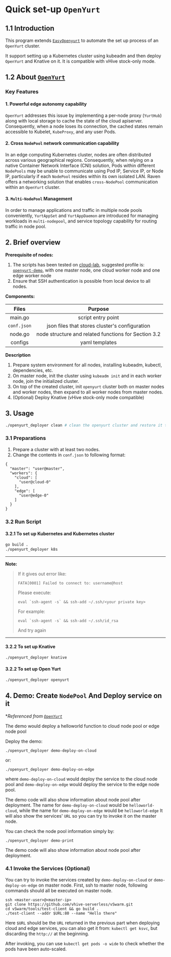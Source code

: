 # Quick set-up `OpenYurt`

## 1.1 Introduction

This program extends [`EasyOpenyurt`](https://github.com/flyinghorse0510/easy_openyurt) to automate the set up process of an `OpenYurt` cluster. 

It support setting up a Kubernetes cluster using kubeadm and then deploy `OpenYurt` and Knative on it. It is compatible with vHive stock-only mode.

## 1.2 About [`OpenYurt`](https://openyurt.io/docs/#:~:text=Furthermore%2C%20OpenYurt%20enhances%20node%20reliability,node%20heartbeats%20to%20the%20cloud.)

### Key Features

#### 1. Powerful edge autonomy capability
`OpenYurt` addresses this issue by implementing a per-node proxy (`YurtHub`) along with local storage to cache the state of the cloud apiserver. Consequently, when a node loses its connection, the cached states remain accessible to Kubelet, `KubeProxy`, and any user Pods.

#### 2. Cross `NodePool` network communication capability

In an edge computing Kubernetes cluster, nodes are often distributed across various geographical regions. Consequently, when relying on a native Container Network Interface (CNI) solution, Pods within different `NodePools` may be unable to communicate using Pod IP, Service IP, or Node IP, particularly if each `NodePool` resides within its own isolated LAN. Raven offers a networking solution that enables `cross-NodePool` communication within an `OpenYurt` cluster.

#### 3. `Multi-NodePool` Management

In order to manage applications and traffic in multiple node pools conveniently, `YurtAppSet` and `YurtAppDaemon` are introduced for managing workloads in `multi-nodepool`, and service topology capability for routing traffic in node pool.

## 2. Brief overview

**Prerequisite of nodes:**
1. The scripts has been tested on [cloud-lab](https://www.cloudlab.us/), suggested profile is: [`openyurt-demo`](https://www.cloudlab.us/p/ntu-cloud/openyurt-demo), with one master node, one cloud worker node and one edge worker node
2. Ensure that SSH authentication is possible from local device to all nodes.
 

**Components:**

|      Files      | Purpose  |
| :----------: | :---: |
| main.go | script entry point |
| `conf.json` | json files that stores cluster's configuration |
| node.go | node structure and related functions for Section 3.2 |
| configs | yaml templates |

**Description**

1. Prepare system environment for all nodes, installing kubeadm, kubectl, dependencies, etc.
2. On master node, init the cluster using `kubeadm init` and in each worker node, join the initialized cluster.
3. On top of the created cluster, init `openyurt` cluster both on master nodes and worker nodes, then expand to all worker nodes from master nodes.
4. (Optional) Deploy Knative (vHive stock-only mode compatible)

## 3. Usage

```bash
./openyurt_deployer clean # clean the openyurt cluster and restore it to initial state 
```

### 3.1 Preparations 
1. Prepare a cluster with at least two nodes.
2. Change the contents in `conf.json` to following format:
```plaintext
{
  "master": "user@master",
  "workers": {
    "cloud": [
      "user@cloud-0"
    ],
    "edge": [
      "user@edge-0"
    ]
  }
}
```

### 3.2 Run Script

#### 3.2.1 To set up Kubernetes and Kubernetes cluster
```bash
go build .
./openyurt_deployer k8s
```
---
**Note:**
> If it gives out error like: 
> ```
> FATA[0001] Failed to connect to: username@host
> ```
> Please execute:
> ```
> eval `ssh-agent -s` && ssh-add ~/.ssh/<your private key>
> ```
> For example:
> ```
> eval `ssh-agent -s` && ssh-add ~/.ssh/id_rsa
> ```
> And try again

---

#### 3.2.2 To set up Knative 
```bash
./openyurt_deployer knative
```

#### 3.2.2 To set up Open Yurt 
```bash
./openyurt_deployer openyurt
```

## 4. Demo: Create `NodePool` And Deploy service on it
**Referenced from [`OpenYurt`](https://openyurt.io/docs/user-manuals/workload/node-pool-management)*

The demo would deploy a helloworld function to cloud node pool or edge node pool

Deploy the demo:
```
./openyurt_deployer demo-deploy-on-cloud
```
or:
```
./openyurt_deployer demo-deploy-on-edge
```
where `demo-deploy-on-cloud` would deploy the service to the cloud node pool and `demo-deploy-on-edge` would deploy the service to the edge node pool.

The demo code will also show information about node pool after deployment.
The name for `demo-deploy-on-cloud` would be `helloworld-cloud`, while the name for `demo-deploy-on-edge` would be `helloworld-edge`
It will also show the services' `URL` so you can try to invoke it on the master node.

You can check the node pool information simply by:
```
./openyurt_deployer demo-print
```

The demo code will also show information about node pool after deployment.

### 4.1 Invoke the Services (Optional)
You can try to invoke the services created by `demo-deploy-on-cloud` or `demo-deploy-on-edge` on master node.
First, ssh to master node, following commands should all be executed on master node.
```
ssh <master-user>@<master-ip>
git clone https://github.com/vhive-serverless/vSwarm.git
cd vSwarm/tools/test-client && go build .
./test-client --addr $URL:80 --name "Hello there"
```

Here `$URL` should be the `URL` returned in the previous part when deploying cloud and edge services, you can also get it from: `kubectl get ksvc`, but discarding the `http://` at the beginning.
 
After invoking, you can use `kubectl get pods -o wide` to check whether the pods have been auto-scaled.
